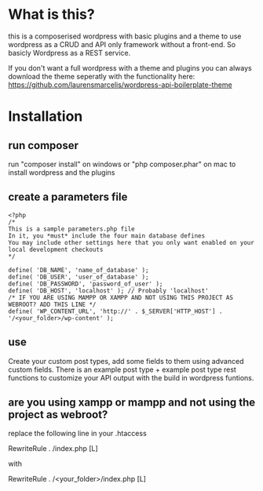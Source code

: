 # What is this?

this is a composerised wordpress with basic plugins and a theme to use wordpress as a CRUD and API only framework without a front-end. So basicly Wordpress as a REST service.

If you don't want a full wordpress with a theme and plugins you can always download the theme seperatly with the functionality here:
https://github.com/laurensmarcelis/wordpress-api-boilerplate-theme

# Installation

## run composer

run "composer install" on windows or "php composer.phar" on mac to install wordpress and the plugins

## create a parameters file

```
<?php
/*
This is a sample parameters.php file
In it, you *must* include the four main database defines
You may include other settings here that you only want enabled on your local development checkouts
*/

define( 'DB_NAME', 'name_of_database' );
define( 'DB_USER', 'user_of_database' );
define( 'DB_PASSWORD', 'password_of_user' );
define( 'DB_HOST', 'localhost' ); // Probably 'localhost'
/* IF YOU ARE USING MAMPP OR XAMPP AND NOT USING THIS PROJECT AS WEBROOT? ADD THIS LINE */
define( 'WP_CONTENT_URL', 'http://' . $_SERVER['HTTP_HOST'] . '/<your_folder>/wp-content' );
```

## use 

Create your custom post types, add some fields to them using advanced custom fields. There is an example post type + example post type rest functions to customize your API output with the build in wordpress funtions.

## are you using xampp or mampp and not using the project as webroot?
replace the following line in your .htaccess

RewriteRule . /index.php [L]

with 

RewriteRule . /<your_folder>/index.php [L]